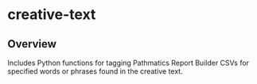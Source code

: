 # creative-text

## Overview

Includes Python functions for tagging Pathmatics Report Builder CSVs for specified words or phrases found in the creative text.
